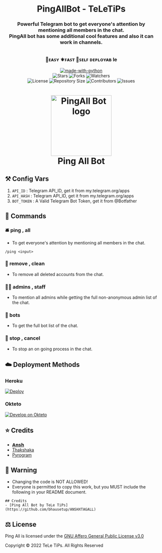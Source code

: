 <h1 align= center>PingAllBot - TeLeTiPs</h1>
<h3 align = center>Powerful Telegram bot to get everyone's attention by mentioning all members in the chat.
<br>PingAll bot has some additional cool features and also it can work in channels.
    
<br>👅ᴇᴀꜱʏ    ⚜️ꜰᴀꜱᴛ   💢ꜱᴇʟꜰ ᴅᴇᴘʟᴏʏᴀʙ le</h3>


<p align="center">
<a href="https://python.org"><img src="http://forthebadge.com/images/badges/made-with-python.svg" alt="made-with-python"></a>
<br>
    <img src="https://img.shields.io/github/stars/bhausetup/ANSHXTAGALL?style=for-the-badge" alt="Stars">
    <img src="https://img.shields.io/github/forks/bhausetup/ANSHXTAGALL?style=for-the-badge" alt="Forks">
    <img src="https://img.shields.io/github/watchers/bhausetup/ANSHXTAGALL?style=for-the-badge" alt="Watchers"> 
<br>
    <img src="https://img.shields.io/github/license/bhausetup/ANSHXTAGALL?style=for-the-badge" alt="License">
    <img src="https://img.shields.io/github/repo-size/bhausetup/ANSHXTAGALL?style=for-the-badge" alt="Repository Size">
    <img src="https://img.shields.io/github/contributors/bhausetup/ANSHXTAGALL?style=for-the-badge" alt="Contributors">
    <img src="https://img.shields.io/github/bhausetup/ANSHXTAGALL/PingAllBot?style=for-the-badge" alt="Issues">
</p>  


<h1 align="center">
    <img src="pingallboticon.png" alt="PingAll Bot logo" width="200">
    <br>
    Ping All Bot
</h1>

    
## ⚒ Config Vars

1. `API_ID` : Telegram API_ID, get it from my.telegram.org/apps
2. `API_HASH` : Telegram API_ID, get it from my.telegram.org/apps
3. `BOT_TOKEN` : A Valid Telegram Bot Token, get it from @Botfather


## 📄 Commands

### 🛎 ping , all

- To get everyone's attention by mentioning all members in the chat.

```
/ping <input>    
```
    
### 👻 remove , clean

- To remove all deleted accounts from the chat.

### 👮🏻 admins , staff

- To mention all admins while getting the full non-anonymous admin list of the chat.

### 👾 bots 

- To get the full bot list of the chat.

### 🛑 stop , cancel

- To stop an on going process in the chat.
 
 
## ☁️ Deployment Methods

### Heroku

[![Deploy](https://www.herokucdn.com/deploy/button.svg)](https://heroku.com/deploy?template=https://github.com/bhausetup/ANSHXTAGALL)
    
### Okteto

[![Develop on Okteto](https://okteto.com/develop-okteto.svg)](https://cloud.okteto.com)
    
## ⭐️ Credits
  
- [𝗔𝗻𝘀𝗵](https://github.com/bhausetup)
- [Thakshaka](https://t.me/thakshakar)
- [Pyrogram](https://github.com/pyrogram/pyrogram)


## 🚨 Warning

- Changing the code is NOT ALLOWED!  
- Everyone is permitted to copy this work, but you MUST include the following in your README document.

```
## Credits
- [Ping All Bot by TeLe TiPs] (https://github.com/bhausetup/ANSHXTAGALL)
```


## ⚖️ License
  
Ping All is licensed under the [GNU Affero General Public License v3.0](https://github.com/bhausetup/ANSHXTAGALL/blob/main/LICENSE)

Copyright ©️ 2022 TeLe TiPs. All Rights Reserved
